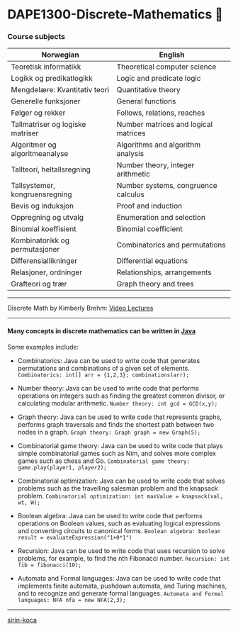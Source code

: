 # DAPE1300-Discrete-Mathematics 🔢
### Course subjects

| Norwegian                         | English                               |
| --------------------------------- |---------------------------------------|
| Teoretisk informatikk             | Theoretical computer science          |
| Logikk og predikatlogikk          | Logic and predicate logic             |
| Mengdelære: Kvantitativ teori     | Quantitative theory                   |
| Generelle funksjoner              | General functions                     |
| Følger og rekker                  | Follows, relations, reaches           |
| Tallmatriser og logiske matriser  | Number matrices and logical matrices  |
| Algoritmer og algoritmeanalyse    | Algorithms and algorithm analysis     |
| Tallteori, heltallsregning        | Number theory, integer arithmetic     |
| Tallsystemer, kongruensregning    | Number systems, congruence calculus   |
| Bevis og induksjon                | Proof and induction                   |
| Oppregning og utvalg              | Enumeration and selection             |
| Binomial koeffisient              | Binomial coefficient                  |
| Kombinatorikk og permutasjoner    | Combinatorics and permutations        |
| Differensiallikninger             | Differential equations                |
| Relasjoner, ordninger             | Relationships, arrangements           |
| Grafteori og trær                 | Graph theory and trees                |

---
Discrete Math by Kimberly Brehm: [Video Lectures](https://www.youtube.com/watch?v=A3Ffwsnad0k&list=PL_i8siNd6UcYh4oqn2KHh8hzzCPrTjM11&index=1)

---

#### Many concepts in discrete mathematics can be written in [Java](https://github.com/sirin-koca/Java-Basics/tree/master/src) 

Some examples include:

* Combinatorics: Java can be used to write code that generates permutations and combinations of a given set of elements. 
  ``` Combinatorics: int[] arr = {1,2,3}; combinations(arr);```

* Number theory: Java can be used to write code that performs operations on integers such as finding the greatest common divisor, or calculating modular arithmetic.
  ```Number theory: int gcd = GCD(x,y);```
* Graph theory: Java can be used to write code that represents graphs, performs graph traversals and finds the shortest path between two nodes in a graph.
  ``` Graph theory: Graph graph = new Graph(5); ```
* Combinatorial game theory: Java can be used to write code that plays simple combinatorial games such as Nim, and solves more complex games such as chess and Go.
  ``` Combinatorial game theory: game.play(player1, player2); ```
* Combinatorial optimization: Java can be used to write code that solves problems such as the travelling salesman problem and the knapsack problem.
  ``` Combinatorial optimization: int maxValue = knapsack(val, wt, W); ```
* Boolean algebra: Java can be used to write code that performs operations on Boolean values, such as evaluating logical expressions and converting circuits to canonical forms.
  ``` Boolean algebra: boolean result = evaluateExpression("1+0*1") ```
* Recursion: Java can be used to write code that uses recursion to solve problems, for example, to find the nth Fibonacci number.
  ``` Recursion: int fib = fibonacci(10); ```
* Automata and Formal languages: Java can be used to write code that implements finite automata, pushdown automata, and Turing machines, and to recognize and generate formal languages.
  ``` Automata and Formal languages: NFA nfa = new NFA(2,3); ```
---
[sirin-koca](https://github.com/sirin-koca)
